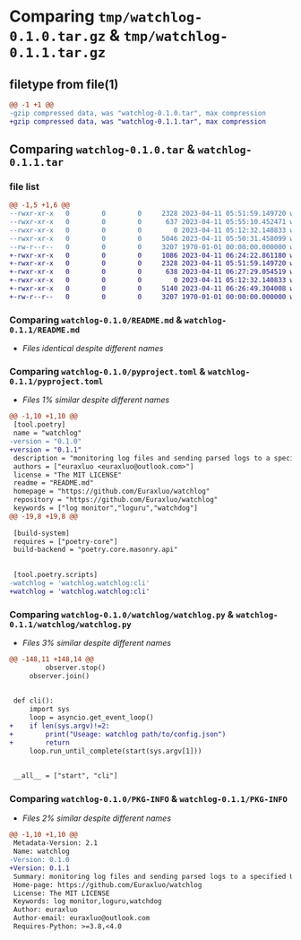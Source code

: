 # Comparing `tmp/watchlog-0.1.0.tar.gz` & `tmp/watchlog-0.1.1.tar.gz`

## filetype from file(1)

```diff
@@ -1 +1 @@
-gzip compressed data, was "watchlog-0.1.0.tar", max compression
+gzip compressed data, was "watchlog-0.1.1.tar", max compression
```

## Comparing `watchlog-0.1.0.tar` & `watchlog-0.1.1.tar`

### file list

```diff
@@ -1,5 +1,6 @@
--rwxr-xr-x   0        0        0     2328 2023-04-11 05:51:59.149720 watchlog-0.1.0/README.md
--rwxr-xr-x   0        0        0      637 2023-04-11 05:55:10.452471 watchlog-0.1.0/pyproject.toml
--rwxr-xr-x   0        0        0        0 2023-04-11 05:12:32.140833 watchlog-0.1.0/watchlog/__init__.py
--rwxr-xr-x   0        0        0     5046 2023-04-11 05:50:31.458099 watchlog-0.1.0/watchlog/watchlog.py
--rw-r--r--   0        0        0     3207 1970-01-01 00:00:00.000000 watchlog-0.1.0/PKG-INFO
+-rwxr-xr-x   0        0        0     1086 2023-04-11 06:24:22.861180 watchlog-0.1.1/LICENSE
+-rwxr-xr-x   0        0        0     2328 2023-04-11 05:51:59.149720 watchlog-0.1.1/README.md
+-rwxr-xr-x   0        0        0      638 2023-04-11 06:27:29.054519 watchlog-0.1.1/pyproject.toml
+-rwxr-xr-x   0        0        0        0 2023-04-11 05:12:32.140833 watchlog-0.1.1/watchlog/__init__.py
+-rwxr-xr-x   0        0        0     5140 2023-04-11 06:26:49.304008 watchlog-0.1.1/watchlog/watchlog.py
+-rw-r--r--   0        0        0     3207 1970-01-01 00:00:00.000000 watchlog-0.1.1/PKG-INFO
```

### Comparing `watchlog-0.1.0/README.md` & `watchlog-0.1.1/README.md`

 * *Files identical despite different names*

### Comparing `watchlog-0.1.0/pyproject.toml` & `watchlog-0.1.1/pyproject.toml`

 * *Files 1% similar despite different names*

```diff
@@ -1,10 +1,10 @@
 [tool.poetry]
 name = "watchlog"
-version = "0.1.0"
+version = "0.1.1"
 description = "monitoring log files and sending parsed logs to a specified URL"
 authors = ["euraxluo <euraxluo@outlook.com>"]
 license = "The MIT LICENSE"
 readme = "README.md"
 homepage = "https://github.com/Euraxluo/watchlog"
 repository = "https://github.com/Euraxluo/watchlog"
 keywords = ["log monitor","loguru","watchdog"]
@@ -19,8 +19,8 @@
 
 [build-system]
 requires = ["poetry-core"]
 build-backend = "poetry.core.masonry.api"
 
 
 [tool.poetry.scripts]
-watchlog = 'watchlog.watchlog:cli'
+watchlog = 'watchlog.watchlog:cli'
```

### Comparing `watchlog-0.1.0/watchlog/watchlog.py` & `watchlog-0.1.1/watchlog/watchlog.py`

 * *Files 3% similar despite different names*

```diff
@@ -148,11 +148,14 @@
         observer.stop()
     observer.join()
 
 
 def cli():
     import sys
     loop = asyncio.get_event_loop()
+    if len(sys.argv)!=2:
+        print("Useage: watchlog path/to/config.json")
+        return
     loop.run_until_complete(start(sys.argv[1]))
 
 
 __all__ = ["start", "cli"]
```

### Comparing `watchlog-0.1.0/PKG-INFO` & `watchlog-0.1.1/PKG-INFO`

 * *Files 2% similar despite different names*

```diff
@@ -1,10 +1,10 @@
 Metadata-Version: 2.1
 Name: watchlog
-Version: 0.1.0
+Version: 0.1.1
 Summary: monitoring log files and sending parsed logs to a specified URL
 Home-page: https://github.com/Euraxluo/watchlog
 License: The MIT LICENSE
 Keywords: log monitor,loguru,watchdog
 Author: euraxluo
 Author-email: euraxluo@outlook.com
 Requires-Python: >=3.8,<4.0
```

